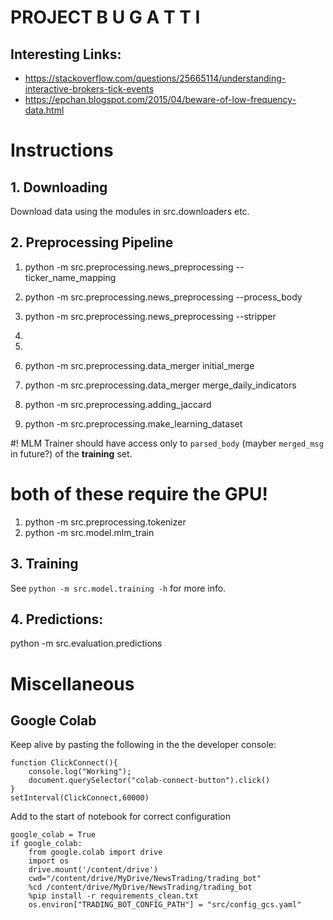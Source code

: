# PROJECT B U G A T T I

## Interesting Links:
- https://stackoverflow.com/questions/25665114/understanding-interactive-brokers-tick-events
- https://epchan.blogspot.com/2015/04/beware-of-low-frequency-data.html

# Instructions 
## 1. Downloading
Download data using the modules in src.downloaders etc.

## 2. Preprocessing Pipeline
1. python -m src.preprocessing.news_preprocessing --ticker_name_mapping
1. python -m src.preprocessing.news_preprocessing --process_body
1. python -m src.preprocessing.news_preprocessing --stripper
1. <!-- python -m src.preprocessing.staleness --generate_cls_tokens --batchsize <batchsize> -->
1. <!-- python -m src.preprocessing.staleness --calculate_staleness -->
1. python -m src.preprocessing.data_merger initial_merge
1. python -m src.preprocessing.data_merger merge_daily_indicators

1. python -m src.preprocessing.adding_jaccard
1. python -m src.preprocessing.make_learning_dataset

#! MLM Trainer should have access only to `parsed_body` (mayber `merged_msg` in future?) of the **training** set.

# both of these require the GPU!
1. python -m src.preprocessing.tokenizer
1. python -m src.model.mlm_train

## 3. Training
See `python -m src.model.training -h` for more info.

## 4. Predictions:
python -m src.evaluation.predictions

# Miscellaneous 
## Google Colab
Keep alive by pasting the following in the the developer console:
```
function ClickConnect(){
    console.log("Working");
    document.querySelector("colab-connect-button").click()
}
setInterval(ClickConnect,60000)
```

Add to the start of notebook for correct configuration
```
google_colab = True
if google_colab:
    from google.colab import drive
    import os
    drive.mount('/content/drive')
    cwd="/content/drive/MyDrive/NewsTrading/trading_bot"
    %cd /content/drive/MyDrive/NewsTrading/trading_bot
    %pip install -r requirements_clean.txt
    os.environ["TRADING_BOT_CONFIG_PATH"] = "src/config_gcs.yaml"
```